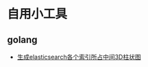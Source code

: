 # 自用小工具

## golang
 - [生成elasticsearch各个索引所占中间3D柱状图](https://github.com/hanzhongzi/devtools/blob/main/Golang/show_the_index_store_size_in_elasticserach.go)
